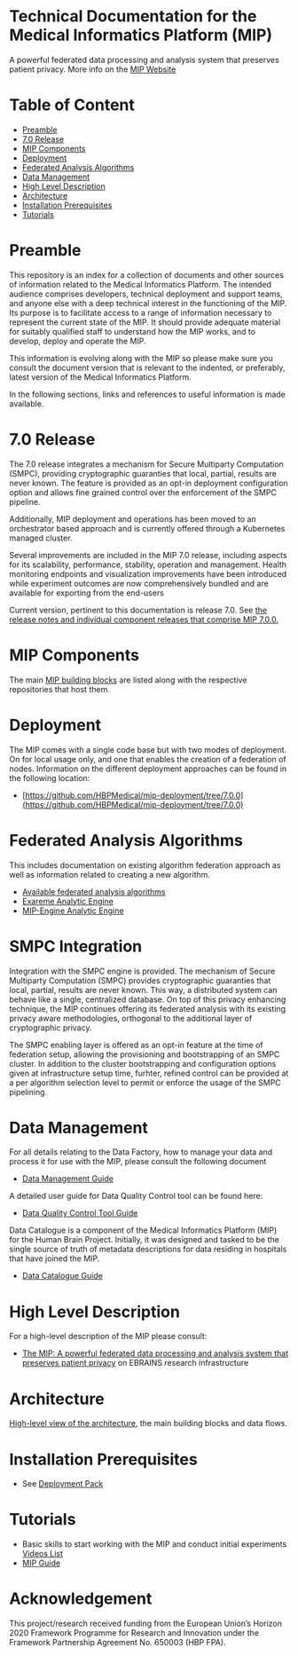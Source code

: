 # Technical Documentation for the Medical Informatics Platform (MIP)  <!-- omit in toc --> 


A powerful federated data processing and analysis system that preserves patient privacy. More info on the [MIP Website](https://ebrains.eu/service/medical-informatics-platform/) 

# Table of Content <!-- omit in toc --> 

- [Preamble](#preamble)
- [7.0 Release](#50-release)
- [MIP Components](#mip-components)
- [Deployment](#deployment)
- [Federated Analysis Algorithms](#federated-analysis-algorithms)
- [Data Management](#data-management)
- [High Level Description](#high-level-description)
- [Architecture](#architecture)
- [Installation Prerequisites](#installation-prerequisites)
- [Tutorials](#tutorials)

# Preamble

This repository is an index for a collection of documents and other sources of information related to the Medical Informatics Platform. The intended audience comprises developers, technical deployment and support teams, and anyone else with a deep technical interest in the functioning of the MIP. Its purpose is to facilitate access to a range of information necessary to represent the current state of the MIP. It should provide adequate material for suitably qualified staff to understand how the MIP works, and to develop, deploy and operate the MIP.

This information is evolving along with the MIP so please make sure you consult the document version that is relevant to the indented, or preferably, latest version of the Medical Informatics Platform.

In the following sections, links and references to useful information is made available.

# 7.0 Release

The 7.0 release integrates a mechanism for Secure Multiparty Computation (SMPC), providing cryptographic guaranties that local, partial, results are never known. The feature is provided as an opt-in deployment configuration option and allows fine grained control over the enforcement of the SMPC pipeline.

Additionally, MIP deployment and operations has been moved to an orchestrator based approach and is currently offered through a Kubernetes managed cluster.

Several improvements are included in the MIP 7.0 release, including aspects for its scalability, performance, stability, operation and management. Health monitoring endpoints and visualization improvements have been introduced while experiment outcomes are now comprehensively bundled and are available for exporting from the end-users

Current version, pertinent to this documentation is release 7.0. See [the release notes and individual component releases that comprise MIP 7.0.0.](./Components.md)

# MIP Components

The main [MIP building blocks](./Components.md) are listed along with the respective repositories that host them.

# Deployment

The MIP comes with a single code base but with two modes of deployment. On for local usage only, and one that enables the creation of a federation of nodes. Information on the different deployment approaches can be found in the following location:

- [https://github.com/HBPMedical/mip-deployment/tree/7.0.0](https://github.com/HBPMedical/mip-deployment/tree/7.0.0)

# Federated Analysis Algorithms

This includes documentation on existing algorithm federation approach as well as information related to creating a new algorithm.

- [Available federated analysis algorithms](./algorithms.md)
- [Exareme Analytic Engine](https://github.com/madgik/exareme/tree/24.5.0)
- [MIP-Engine Analytic Engine](https://github.com/madgik/MIP-Engine/tree/0.13.2)


# SMPC Integration

Integration with the SMPC engine is provided. The mechanism of Secure Multiparty Computation (SMPC) provides cryptographic guaranties that local, partial, results are never known. This way, a distributed system can behave like a single, centralized database. On top of this privacy enhancing technique, the MIP continues offering its federated analysis with its existing privacy aware methodologies, orthogonal to the additional layer of cryptographic privacy.

The SMPC enabling layer is offered as an opt-in feature at the time of federation setup, allowing the provisioning and bootstrapping of an SMPC cluster. In addition to the cluster bootstrapping and configuration options given at infrastructure setup time, furhter, refined control can be provided at a per algorithm selection level to permit or enforce the usage of the SMPC pipelining.

# Data Management

For all details relating to the Data Factory, how to manage your data and process it for use with the MIP, please consult the following document

- [Data Management Guide](https://github.com/HBPMedical/mip-docs/blob/master/MIP_Data_management_documentation.md)

A detailed user guide for Data Quality Control tool can be found here:
 - [Data Quality Control Tool Guide](https://github.com/HBPMedical/DataQualityControlTool/wiki)

Data Catalogue is a component of the Medical Informatics Platform (MIP) for the Human Brain Project. Initially, it was designed and tasked to be the single source of truth of metadata descriptions for data residing in hospitals that have joined the MIP.
 - [Data Catalogue Guide](https://github.com/HBPMedical/DataCatalogue)

# High Level Description

For a high-level description of the MIP please consult:

- [The MIP: A powerful federated data processing and analysis system that preserves patient privacy](https://ebrains.eu/service/medical-informatics-platform/) on EBRAINS research infrastructure


# Architecture

[High-level view of the architecture](./Architecture.md), the main building blocks and data flows.

# Installation Prerequisites

- See [Deployment Pack](deployment-pack/README.md)

# Tutorials
- Basic skills to start working with the MIP and conduct initial experiments [Videos List](./video-tutorial.md)
- [MIP Guide](./docs/mip_guide_updated.pdf)

# Acknowledgement
This project/research received funding from the European Union’s Horizon 2020 Framework Programme for Research and Innovation under the Framework Partnership Agreement No. 650003 (HBP FPA).
